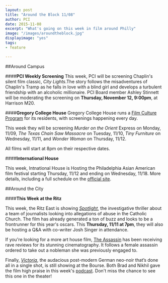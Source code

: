 ```yaml
---
layout: post
title: "Around the Block 11/08"
author: PCI
date: 2015-11-08
excerpt: "What's going on this week in film around Philly"
image: "/images/aroundtheblock.jpg"
displayimage: "yes"
tags: 
- feature

---
```

##Around Campus

####**PCI Weekly Screening**
This week, PCI will be screening Chaplin's silent film classic, *City Lights*.The story follows the misadventures of Chaplin's Tramp as he falls in love with a blind girl and develops a turbulent friendship with an alcoholic millionaire. PCI Board member Ashley Stinnett will be moderating the screening on **Thursday, November 12, 9:00pm**, at Harrison M20. 


####**Gregory College House**
Gregory College House runs a [Film Culture Program](http://gregory.house.upenn.edu/film_culture) for its residents, with screenings happening every day. 

This week they will be screening *Murder on the Orient* Express on Monday, 11/09, *The Texas Chain Saw Massacre* on Tuesday, 11/10, *Tiny Furniture* on Wednesday, 11/11, and *Wonder Woman* on Thursday, 11/12.


All films will start at 8pm on their respective dates.


####**International House**

This week, Intnational House is Hosting the Philadelphia Asian American film festival starting Thursday, 11/12 and ending on Wednesday, 11/18. More details, including a full schedule on the [official site](http://www.phillyasianfilmfest.org).


##Around the City

####**This Week at the Ritz**

This week, the Ritz East is showing [*Spotlight*](http://www.landmarktheatres.com/philadelphia/film-info/spotlight), the investigative thriller about a team of journalists looking into allegations of abuse in the Catholic Church. The film has already generated a ton of buzz and looks to be a frontrunner for this year's oscars. This **Thursday, 11/11 at 7pm**, they will also be hosting a Q&A with co-writer Josh Singer in attendance.

If you're looking for a more art house film, [The Assassin](http://www.landmarktheatres.com/philadelphia/film-info/the-assassin) has been receiving rave reviews for its stunning cinematography. It follows a female assassin ordered to take out a nobleman she was previously engaged to.


Finally, [*Victoria*](http://www.landmarktheatres.com/philadelphia/film-info/victoria), the audacious post-modern German neo-noir that’s done all in a single shot, is still showing at the Bourse. Both Brad and Nikhil gave the film high praise in this week's [podcast](http://pennmoviegoer.com/2015/11/05/podcast3.html). Don't miss the chance to see this one in the theater!




